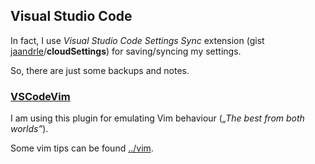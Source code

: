 ## Visual Studio Code
In fact, I use _Visual Studio Code Settings Sync_ extension (gist [jaandrle](https://gist.github.com/jaandrle)/__cloudSettings__) for saving/syncing my settings.

So, there are just some backups and notes.

### [VSCodeVim](https://github.com/VSCodeVim/Vim)
I am using this plugin for emulating Vim behaviour (_„The best from both worlds”_).

Some vim tips can be found [../vim](../vim/).
